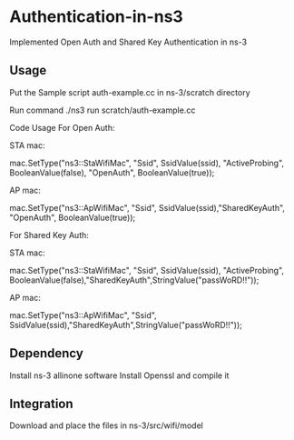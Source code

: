 # Authentication-in-ns3
Implemented Open Auth and Shared Key Authentication in ns-3

**Usage**
------------------------------------------
Put the Sample script auth-example.cc in ns-3/scratch directory

Run command
./ns3 run scratch/auth-example.cc

Code Usage
For Open Auth:

STA mac:

mac.SetType("ns3::StaWifiMac", "Ssid", SsidValue(ssid), "ActiveProbing", BooleanValue(false), "OpenAuth", BooleanValue(true));

AP mac:

mac.SetType("ns3::ApWifiMac", "Ssid", SsidValue(ssid),"SharedKeyAuth", "OpenAuth", BooleanValue(true));


For Shared Key Auth:

STA mac:

mac.SetType("ns3::StaWifiMac", "Ssid", SsidValue(ssid), "ActiveProbing", BooleanValue(false),"SharedKeyAuth",StringValue("passWoRD!!"));

AP mac:

mac.SetType("ns3::ApWifiMac", "Ssid", SsidValue(ssid),"SharedKeyAuth",StringValue("passWoRD!!"));

**Dependency**
------------------------------------------
Install ns-3 allinone software
Install Openssl and compile it

**Integration**
------------------------------------------
Download and place the files in ns-3/src/wifi/model



